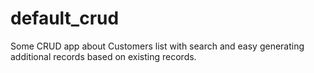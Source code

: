 # default_crud
Some CRUD app about Customers list with search and easy generating additional records based on existing records.
